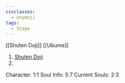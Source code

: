 ```yaml
---
cssclasses:
  - onymoji
tags:
  - Stage
---
```

[[Shuten Doji]]
[[Ubume]]

1. [Shuten Doji](Shikigami/Shuten%20Doji.md)
2. 

Character: 1:1
Soul Info: 5:7
Current Souls: 2:3

